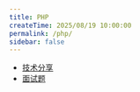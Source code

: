 ```yaml
---
title: PHP
createTime: 2025/08/19 10:00:00
permalink: /php/
sidebar: false
---
```


- [技术分享](/php/技术分享/)
- [面试题](/php/面试题/)